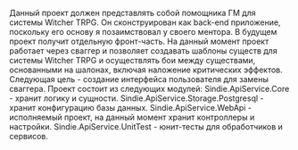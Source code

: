 Данный проект должен представлять собой помощника ГМ для системы Witcher TRPG. Он сконструирован как back-end приложение, поскольку его основу я позаимствовал у своего ментора. В будущем проект получит отдельную фронт-часть.
На данный момент проект работает через сваггер и позволяет создавать шаблоны существ для системы Witcher TRPG и осуществлять бои между существами, основанными на шалонах, включая наложение критических эффектов. Следующая цель - создание интерфейса пользователя для замены сваггера.
Проект состоит из следующих модулей:
Sindie.ApiService.Core - хранит логику и сущности.
Sindie.ApiService.Storage.Postgresql - хранит конфигурацию базы данных.
Sindie.ApiService.WebApi - исполняемый проект, на данный момент хранит контроллеры и настройки.
Sindie.ApiService.UnitTest - юнит-тесты для обработчиков и сервисов.
